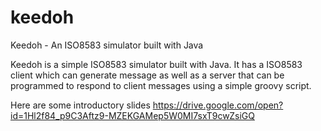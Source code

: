 # keedoh
Keedoh - An ISO8583 simulator built with Java

Keedoh is a simple ISO8583 simulator built with Java. It has a ISO8583 client which can generate message 
as well as a server that can be programmed to respond to client messages using a simple groovy script.

Here are some introductory slides https://drive.google.com/open?id=1Hl2f84_p9C3Aftz9-MZEKGAMep5W0MI7sxT9cwZsiGQ
